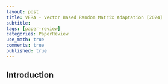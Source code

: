 ```yaml
---
layout: post
title: VERA - Vector Based Random Matrix Adaptation [2024]
subtitle: 
tags: [paper-review]
categories: PaperReview
use_math: true
comments: true
published: true
---
```


## Introduction

